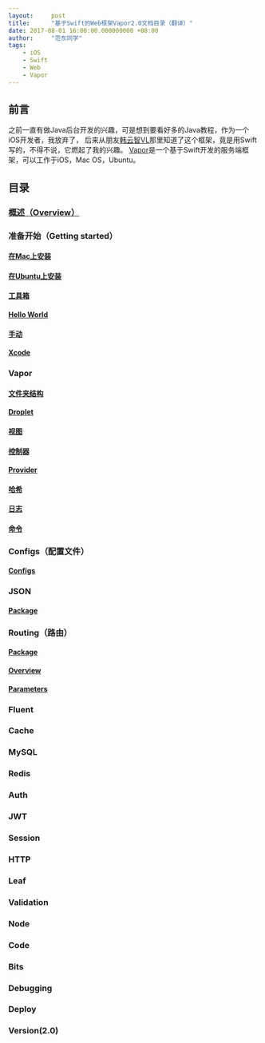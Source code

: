```yaml
---
layout:     post
title:      "基于Swift的Web框架Vapor2.0文档目录（翻译）"
date: 2017-08-01 16:00:00.000000000 +08:00
author:     "范东同学"
tags:
    - iOS
    - Swift
    - Web
    - Vapor
---
```

## 前言
之前一直有做Java后台开发的兴趣，可是想到要看好多的Java教程，作为一个iOS开发者，我放弃了，
后来从朋友[韩云智VL](http://www.jianshu.com/u/92f7630a351b)那里知道了这个框架，竟是用Swift写的，不得不说，它燃起了我的兴趣。
[Vapor](http://vapor.codes)是一个基于Swift开发的服务端框架，可以工作于iOS，Mac OS，Ubuntu。
## 目录
### [概述（Overview）](http://www.jianshu.com/p/0c0c6554e472)
### 准备开始（Getting started）
#### [在Mac上安装](https://github.com/fandongtongxue/VaporDoc/blob/master/Getting%20Started/01Install%20Mac%20OS.markdown)
#### [在Ubuntu上安装](https://github.com/fandongtongxue/VaporDoc/blob/master/Getting%20Started/02Install%20Ubuntu.markdown)
#### [工具箱](https://github.com/fandongtongxue/VaporDoc/blob/master/Getting%20Started/03ToolBox.markdown)
#### [Hello World](https://github.com/fandongtongxue/VaporDoc/blob/master/Getting%20Started/04Hello%20World.markdown)
#### [手动](https://github.com/fandongtongxue/VaporDoc/blob/master/Getting%20Started/05Manual.markdown)
#### [Xcode](https://github.com/fandongtongxue/VaporDoc/blob/master/Getting%20Started/06Xcode.markdown)
### Vapor
#### [文件夹结构](http://www.jianshu.com/p/a5681ecd0c43)
#### [Droplet](http://www.jianshu.com/p/a7df79df30b7)
#### [视图](http://www.jianshu.com/p/eff525cad446)
#### [控制器](http://www.jianshu.com/p/2db6fe8579d8)
#### [Provider](http://www.jianshu.com/p/f97612a271b1)
#### [哈希](http://www.jianshu.com/p/d07092711b3f)
#### [日志](http://www.jianshu.com/p/84558b3de9e5)
#### [命令](http://www.jianshu.com/p/1655275acfa8)
### Configs（配置文件）
#### [Configs](https://github.com/fandongtongxue/VaporDoc/blob/master/Config/Config.markdown)
### JSON
#### [Package](http://www.jianshu.com/p/87a42c06df7d)
### Routing（路由）
#### [Package](https://github.com/fandongtongxue/VaporDoc/blob/master/Routing/01Package.markdown)
#### [Overview](https://github.com/fandongtongxue/VaporDoc/blob/master/Routing/02Overview.markdown)
#### [Parameters](https://github.com/fandongtongxue/VaporDoc/blob/master/Routing/03Parameters.markdown)
### Fluent
### Cache
### MySQL
### Redis
### Auth
### JWT
### Session
### HTTP
### Leaf
### Validation
### Node
### Code
### Bits
### Debugging
### Deploy
### Version(2.0)



